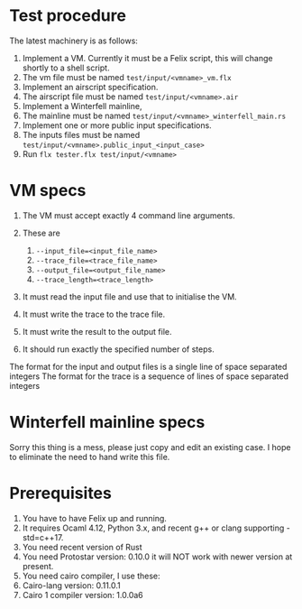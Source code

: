 # Test procedure

The latest machinery is as follows:

1. Implement a VM. Currently it must be a Felix script, this will change shortly to a shell script.
2. The vm file must be named `test/input/<vmname>_vm.flx`
4. Implement an airscript specification.
5. The airscript file must be named `test/input/<vmname>.air`
6. Implement a Winterfell mainline,
7. The mainline must be named `test/input/<vmname>_winterfell_main.rs`
8. Implement one or more public input specifications.
9. The inputs files must be named `test/input/<vmname>.public_input_<input_case>`
10. Run ```flx tester.flx test/input/<vmname>```

# VM specs
1. The VM must accept exactly 4 command line arguments.
2. These are
    1. `--input_file=<input_file_name>`
    2. `--trace_file=<trace_file_name>`
    3. `--output_file=<output_file_name>`
    4. `--trace_length=<trace_length>`

4. It must read the input file and use that to initialise the VM.
5. It must write the trace to the trace file.
6. It must write the result to the output file.
7. It should run exactly the specified number of steps.

The format for the input and output files is a single line of space separated integers
The format for the trace is a sequence of lines of space separated integers

# Winterfell mainline specs
Sorry this thing is a mess, please just copy and edit an existing case.
I hope to eliminate the need to hand write this file.

# Prerequisites
1. You have to have Felix up and running. 
2. It requires Ocaml 4.12, Python 3.x, and recent g++ or clang supporting -std=c++17.
3. You need recent version of Rust
4. You need Protostar version: 0.10.0 it will NOT work with newer version at present.
5. You need cairo compiler, I use these:
6. Cairo-lang version: 0.11.0.1
7. Cairo 1 compiler version: 1.0.0a6

